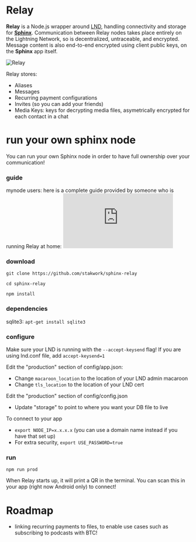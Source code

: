 # Relay

**Relay** is a Node.js wrapper around [LND](https://github.com/lightningnetwork/lnd), handling connectivity and storage for [**Sphinx**](https://sphinx.chat). Communication between Relay nodes takes place entirely on the Lightning Network, so is decentralized, untraceable, and encrypted. Message content is also end-to-end encrypted using client public keys, on the **Sphinx** app itself. 

![Relay](https://github.com/stakwork/sphinx-relay/raw/master/public/relay.jpg)

Relay stores:
- Aliases
- Messages
- Recurring payment configurations
- Invites (so you can add your friends)
- Media Keys: keys for decrypting media files, asymetrically encrypted for each contact in a chat

# run your own sphinx node

You can run your own Sphinx node in order to have full ownership over your communication!

### guide

mynode users: here is a complete guide provided by someone who is running Relay at home: ![MyNode Guide](https://github.com/stakwork/sphinx-relay/blob/master/install_guide_myNode.md)

### download

`git clone https://github.com/stakwork/sphinx-relay`

`cd sphinx-relay`

`npm install`

### dependencies

sqlite3: `apt-get install sqlite3`

### configure

Make sure your LND is running with the `--accept-keysend` flag! If you are using lnd.conf file, add `accept-keysend=1`

Edit the "production" section of config/app.json:
 - Change `macaroon_location` to the location of your LND admin macaroon
 - Change `tls_location` to the location of your LND cert

Edit the "production" section of config/config.json
 - Update "storage" to point to where you want your DB file to live

To connect to your app
 - `export NODE_IP=x.x.x.x` (you can use a domain name instead if you have that set up)
 - For extra security, `export USE_PASSWORD=true`

### run

`npm run prod`

When Relay starts up, it will print a QR in the terminal. You can scan this in your app (right now Android only) to connect!

# Roadmap

- linking recurring payments to files, to enable use cases such as subscribing to podcasts with BTC!